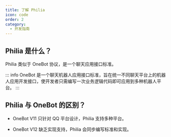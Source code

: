 ```yaml
---
title: 了解 Philia
icon: code
order: 2
category:
  - 开发指南
---
```


## Philia 是什么？

Philia 类似于 OneBot 协议，是一个聊天应用接口标准。

::: info
OneBot 是一个聊天机器人应用接口标准，旨在统一不同聊天平台上的机器人应用开发接口，使开发者只需编写一次业务逻辑代码即可应用到多种机器人平台。
:::

## Philia 与 OneBot 的区别？

- OneBot V11 只针对 QQ 平台设计，Philia 支持多种平台。

- OneBot V12 缺乏实现支持，Philia 会同步编写标准和实现。
